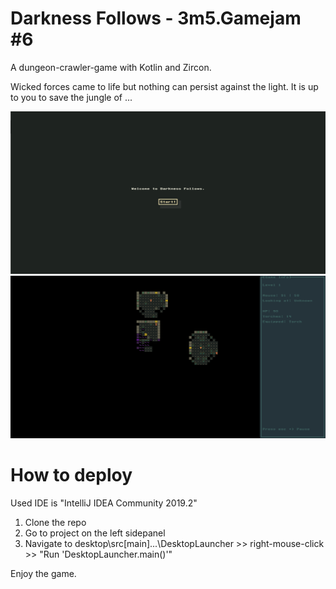 # Darkness Follows - 3m5.Gamejam #6

A dungeon-crawler-game with Kotlin and Zircon.

Wicked forces came to life but nothing  can persist against the light. It is up to you to save the jungle of ... 

![alt text](https://github.com/LostMekka/3m5.GameJam-6/blob/master/documentation/00.png)
![alt text](https://github.com/LostMekka/3m5.GameJam-6/blob/master/documentation/01.png)


# How to deploy

Used IDE is "IntelliJ IDEA Community 2019.2"

1. Clone the repo
2. Go to project on the left sidepanel
3. Navigate to desktop\src[main]\...\DesktopLauncher >> right-mouse-click >> "Run 'DesktopLauncher.main()'"

Enjoy the game.

